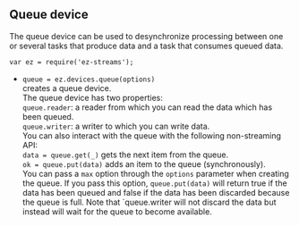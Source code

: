 ## Queue device

The queue device can be used to desynchronize processing between one or several tasks that produce
data and a task that consumes queued data.

`var ez = require('ez-streams');`

* `queue = ez.devices.queue(options)`  
  creates a queue device.  
  The queue device has two properties:  
  `queue.reader`: a reader from which you can read the data which has been queued.  
  `queue.writer`:  a writer to which you can write data.  
  You can also interact with the queue with the following non-streaming API:  
  `data = queue.get(_)` gets the next item from the queue.  
  `ok = queue.put(data)` adds an item to the queue (synchronously).  
  You can pass a `max` option through the `options` parameter when creating the queue. 
  If you pass this option, `queue.put(data)` will return true if the data has been queued and false if 
  the data has been discarded because the queue is full. 
  Note that `queue.writer will not discard the data but instead will wait for the queue to become available. 
